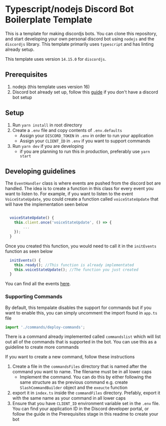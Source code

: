 # Typescript/nodejs Discord Bot Boilerplate Template
This is a template for making discordjs bots. You can clone this repository, and start developing your own personal discord bot using `nodejs` and the `discordjs` library. This template primarily uses `typescript` and has linting already setup.

This template uses version `14.15.0` for `discordjs`.

## Prerequisites
1. nodejs (this template uses version 16)
2. Discord bot already set up, follow this [guide](https://discord.com/developers/docs/getting-started#configuring-a-bot) if you don't have a discord bot setup

## Setup
1. Run `yarn install` in root directory
3. Create a `.env` file and copy contents of `.env.defaults`
   * Assign your `DISCORD_TOKEN` in `.env` in order to run your application
   * Assign your `CLIENT_ID` in `.env` if you want to support commands
2. Run `yarn dev` if you are developing
   * if you are planning to run this in production, preferably use `yarn start`

## Developing guidelines
The `EventHandler` class is where events are pushed from the discord bot are handled. The idea is to create a function in this class for every event you want to listen to. For example, if you want to listen to the event `VoiceStateUpdate`, you could create a function called `voiceStateUpdate` that will have the implementation seen below

``` javascript

  voiceStateUpdate() {
    this.client.once('voiceStateUpdate', () => {
        ...
    });
  }
```

Once you created this function, you would need to call it in the `initEvents` function as seen below
``` javascript
  initEvents() {
    this.ready(); //This function is already implementated
    this.voiceStateUpdate(); //The function you just created
  }
```

You can find all the events [here](https://discord.js.org/#/docs/discord.js/main/typedef/Events).

### Supporting Commands
By default, this tempalate disables the support for commands but if you want to enable this, you can simply uncomment the import found in `app.ts` file
``` javascript
import './commands/deploy-commands';
```
There is a command already implemented called `commandslist` which will list out all of the commands that is supported in the bot. You can use this as a guideline to create more commands

If you want to create a new command, follow these instructions
1. Create a file in the `commandsFiles` directory that is named after the command you want to name. The filename must be in all lower caps
    * Implement the command. You can do this by either following the same structure as the previous command e.g. create `SlashCommandBuilder` object and the `exeucte` function
2. export it in `index.ts` inside the `commandFiles` directory. Prefably, export it with the same name as your command in all lower caps
3. Ensure that you have `CLIENT_ID` environment variable set in the `.env` file. You can find your application ID in the Discord developer portal, or follow the guide in the Prerequisites stage in this readme to create your bot
